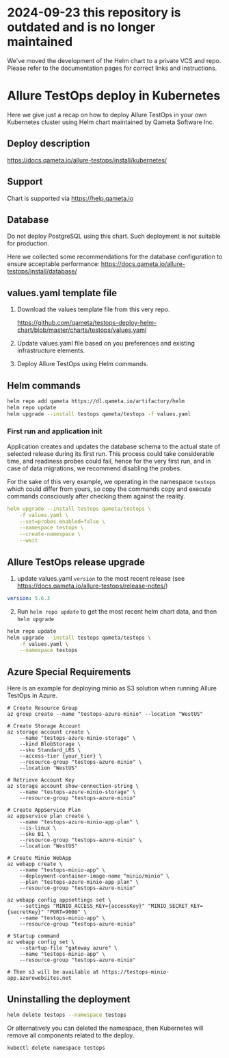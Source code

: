 # 2024-09-23 this repository is outdated and is no longer maintained

We've moved the development of the Helm chart to a private VCS and repo. Please refer to the documentation pages for correct links and instructions.



# Allure TestOps deploy in Kubernetes

Here we give just a recap on how to deploy Allure TestOps in your own Kubernetes cluster using Helm chart maintained by Qameta Software Inc.

## Deploy description

https://docs.qameta.io/allure-testops/install/kubernetes/

## Support

Chart is supported via https://help.qameta.io

## Database

Do not deploy PostgreSQL using this chart. Such deployment is not suitable for production.

Here we collected some recommendations for the database configuration to ensure acceptable performance: https://docs.qameta.io/allure-testops/install/database/

## values.yaml template file

1. Download the values template file from this very repo.

    https://github.com/qameta/testops-deploy-helm-chart/blob/master/charts/testops/values.yaml

2. Update values.yaml file based on you preferences and existing infrastructure elements.
3. Deploy Allure TestOps using Helm commands.

## Helm commands

```bash
helm repo add qameta https://dl.qameta.io/artifactory/helm
helm repo update
helm upgrade --install testops qameta/testops -f values.yaml 
```

### First run and application init

Application creates and updates the database schema to the actual state of selected release during its first run. This process could take considerable time, and readiness probes could fail, hence for the very first run, and in case of data migrations, we recommend disabling the probes.

For the sake of this very example, we operating in the namespace `testops` which could differ from yours, so copy the commands copy and execute commands consciously after checking them against the reality.

```yaml
helm upgrade --install testops qameta/testops \
    -f values.yaml \
    --set=probes.enabled=false \
    --namespace testops \
    --create-namespace \ 
    --wait
```

## Allure TestOps release upgrade

1. update values.yaml `version` to the most recent release (see https://docs.qameta.io/allure-testops/release-notes/)

```yaml
version: 5.6.3
```

2. Run `helm repo update` to get the most recent helm chart data, and then `helm upgrade`

```bash
helm repo update
helm upgrade --install testops qameta/testops \
    -f values.yaml \
    --namespace testops
```

## Azure Special Requirements

Here is an example for deploying minio as S3 solution when running Allure TestOps in Azure.

```shell
# Create Resource Group
az group create --name "testops-azure-minio" --location "WestUS"

# Create Storage Account
az storage account create \
    --name "testops-azure-minio-storage" \
    --kind BlobStorage \
    --sku Standard_LRS \
    --access-tier {your_tier} \
    --resource-group "testops-azure-minio" \
    --location "WestUS"

# Retrieve Account Key    
az storage account show-connection-string \
    --name "testops-azure-minio-storage" \
    --resource-group "testops-azure-minio"

# Create AppService Plan    
az appservice plan create \
    --name "testops-azure-minio-app-plan" \
    --is-linux \
    --sku B1 \
    --resource-group "testops-azure-minio" \
    --location "WestUS"

# Create Minio WebApp    
az webapp create \
    --name "testops-minio-app" \
    --deployment-container-image-name "minio/minio" \
    --plan "testops-azure-minio-app-plan" \
    --resource-group "testops-azure-minio"
    
az webapp config appsettings set \
    --settings "MINIO_ACCESS_KEY={accessKey}" "MINIO_SECRET_KEY={secretKey}" "PORT=9000" \
    --name "testops-minio-app" \
    --resource-group "testops-azure-minio"
    
# Startup command
az webapp config set \
    --startup-file "gateway azure" \
    --name "testops-minio-app" \
    --resource-group "testops-azure-minio"
    
# Then s3 will be available at https://testops-minio-app.azurewebsites.net
```

## Uninstalling the deployment

```bash
helm delete testops --namespace testops
```

Or alternatively you can deleted the namespace, then Kubernetes will remove all components related to the deploy.

```shell
kubectl delete namespace testops
```
